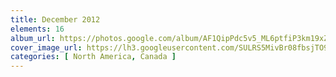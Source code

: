 ```yaml
---
title: December 2012
elements: 16
album_url: https://photos.google.com/album/AF1QipPdc5v5_ML6ptfiP3km19xZb3VmCknwVMfq0LGG
cover_image_url: https://lh3.googleusercontent.com/SULRS5MivBr08fbsjTO9CdHxZdTq92ssbLtHKKDZyI-_miILXElsXR7IezqKCB5UUyvCjKAb3yNk0T5fi-2g59vm9wfGY-Ni6Ag-S75BPdLiXYRTYJ8SxVTqpv3ACs6AFjq5P9Nz89Lx8pgYTdqNq7s9DmQD_fJrUPkB_oLiMmbQMiOsCgv1SX3pQpNhDCTQkTAaVwDy_qil_wEq4wOktIgoSR6zOFk-Cz9Xjem0Phut2so6WuTfnByzkZPdcDWSDsrghxxdbEVEcYL-aN712YXxvNmOsCFzYeF_KesiiwBRk727yeft-8dE-rOsP5Dt9_V_jCrsWgDxMJZNQKwCVU2JpWEj0tJdcpxCGYY0j4Hx9H2sIsykyUBVUXxUdMmjkZuUdM14kakm_tJ4BfCp9MKok7DHQucuT6AltK3D6FcqGFiULrej89QYhgXYaStpGXYQ9hprxb1vktfdf8nDzZDlwWV29V8g7hxGAVQwAMrxoUWfGuwsoatfnZ3SBWCun8o2mVOHWjNPC8GM9qQf-3IyTO17-fDER_aek1LbDz13yw--SFG0P_9rT7dmYU3GvDmfrGPrgIN_y5K35delql2YwXgSSTXBLwXjBj3mJ8pr6DwTwQ6mRrvkZ4095c4JBzFahhn3SXk8e3W7H0L_XZ6i=s195-p-k-no
categories: [ North America, Canada ]
---
```

